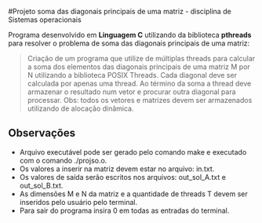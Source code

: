 #Projeto soma das diagonais principais de uma matriz - disciplina de Sistemas operacionais

Programa desenvolvido em **Linguagem C** utilizando da biblioteca **pthreads** para resolver o problema de soma das diagonais principais de uma matriz:

> Criação de um programa que utilize de múltiplas threads para calcular a soma dos elementos das diagonais principais de uma matriz M por N utilizando a biblioteca POSIX Threads.
> Cada diagonal deve ser calculada por apenas uma thread. Ao término da soma a thread deve armazenar o resultado num vetor e procurar outra diagonal para processar.
>Obs: todos os vetores e matrizes devem ser armazenados utilizando de alocação dinâmica.

## Observações
* Arquivo executável pode ser gerado pelo comando make e executado com o comando ./projso.o. 
* Os valores a inserir na matriz devem estar no arquivo: in.txt. 
* Os valores de saída serão escritos nos arquivos: out_sol_A.txt e out_sol_B.txt. 
* As dimensões M e N da matriz e a quantidade de threads T devem ser inseridos pelo usuário pelo terminal. 
* Para sair do programa insira 0 em todas as entradas do terminal.
